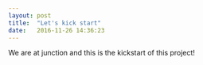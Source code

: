 ```yaml
---
layout: post
title:  "Let's kick start"
date:   2016-11-26 14:36:23
---
```


We are at junction and this is the kickstart of this project!
